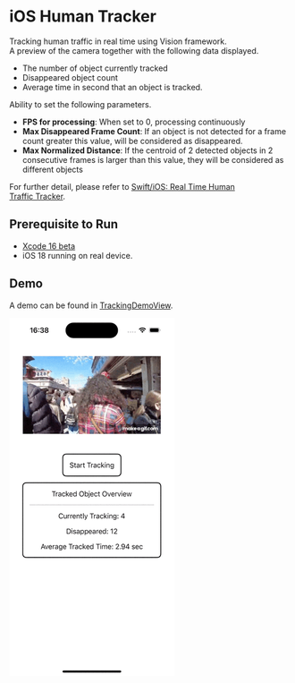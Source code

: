 # iOS Human Tracker

Tracking human traffic in real time using Vision framework.<br>
A preview of the camera together with the following data displayed.
- The number of object currently tracked
- Disappeared object count
- Average time in second that an object is tracked.


Ability to set the following parameters.
- **FPS for processing**: When set to 0, processing continuously
- **Max Disappeared Frame Count**: If an object is not detected for a frame count greater this value, will be considered as disappeared.
- **Max Normalized Distance**: If the centroid of 2 detected objects in 2 consecutive frames is larger than this value, they will be considered as different objects


For further detail, please refer to [Swift/iOS: Real Time Human Traffic Tracker](https://medium.com/@itsuki.enjoy/swift-ios-real-time-human-traffic-tracker-01f1f6ade3f3).


## Prerequisite to Run
- [Xcode 16 beta](https://developer.apple.com/download)
- iOS 18 running on real device.


## Demo
A demo can be found in [TrackingDemoView](./ItsukiTracker/View/TrackingDemoView.swift).


![Demo](./ReadmeAsset/trackingDemo.gif)
